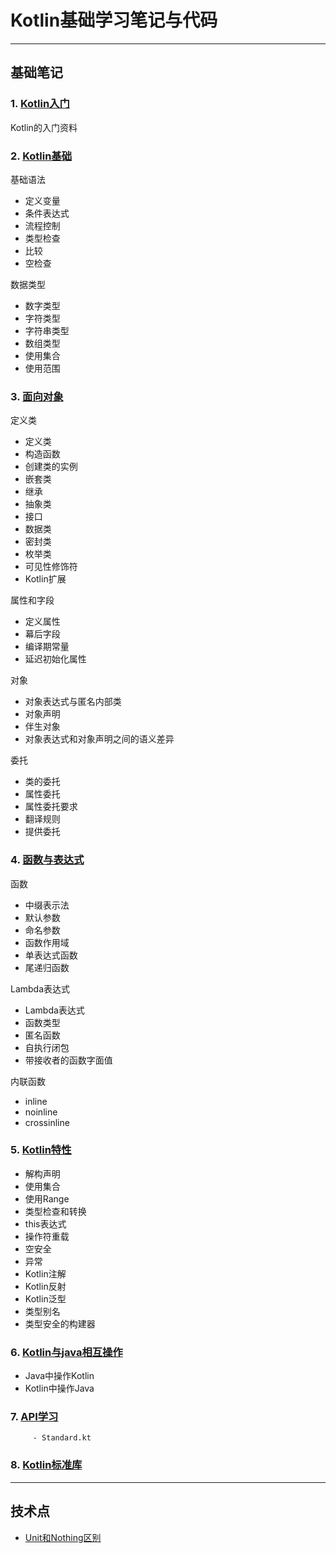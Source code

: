 # Kotlin基础学习笔记与代码


---
## 基础笔记

### 1. [Kotlin入门](note/00_Kotlin入门.md)

Kotlin的入门资料

### 2. [Kotlin基础](note/01_Kotlin基础.md)

基础语法

   - 定义变量
   - 条件表达式
   - 流程控制
   - 类型检查
   - 比较
   - 空检查

数据类型

   - 数字类型
   - 字符类型
   - 字符串类型
   - 数组类型
   - 使用集合
   - 使用范围


### 3. [面向对象](note/02_面向对象.md)

定义类
   
  - 定义类
  - 构造函数
  - 创建类的实例
  - 嵌套类
  - 继承
  - 抽象类
  - 接口
  - 数据类
  - 密封类
  - 枚举类
  - 可见性修饰符
  - Kotlin扩展

属性和字段
 
   - 定义属性
   - 幕后字段
   - 编译期常量
   - 延迟初始化属性

对象
 
   - 对象表达式与匿名内部类
   - 对象声明
   - 伴生对象
   - 对象表达式和对象声明之间的语义差异

委托

   - 类的委托
   - 属性委托
   - 属性委托要求
   - 翻译规则
   - 提供委托

### 4. [函数与表达式](note/03_函数与lambda.md)

函数

   - 中缀表示法
   - 默认参数
   - 命名参数
   - 函数作用域
   - 单表达式函数
   - 尾递归函数

Lambda表达式

   - Lambda表达式
   - 函数类型
   - 匿名函数
   - 自执行闭包
   - 带接收者的函数字面值
   
内联函数

   - inline
   - noinline
   - crossinline

### 5. [Kotlin特性](note/04_Advance.md)

- 解构声明
- 使用集合
- 使用Range
- 类型检查和转换
- this表达式
- 操作符重载
- 空安全
- 异常
- Kotlin注解
- Kotlin反射
- Kotlin泛型
- 类型别名
- 类型安全的构建器


### 6. [Kotlin与java相互操作](note/05_与Java互相操作.md)

- Java中操作Kotlin
- Kotlin中操作Java

### 7. [API学习](note/API.md)

         - Standard.kt
         
### 8. [Kotlin标准库](note/Kotlin标准库.md) 


---
## 技术点

- [Unit和Nothing区别](note/Unit和Nothing.md)

